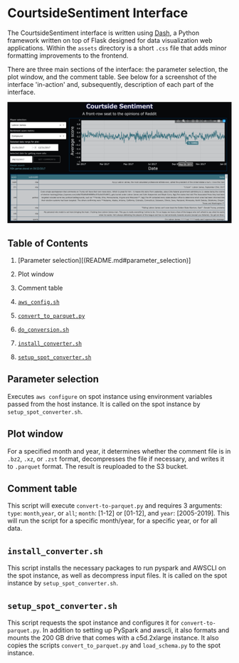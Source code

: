 # CourtsideSentiment Interface
The CourtsideSentiment interface is written using [Dash](https://dash.plot.ly/), a Python framework written on top of Flask designed for data visualization web applications. Within the `assets` directory is a short `.css` file that adds minor formatting improvements to the frontend.

There are three main sections of the interface: the parameter selection, the plot window, and the comment table. See below for a screenshot of the interface 'in-action' and, subsequently, description of each part of the interface.

![](screenshot.png)

## Table of Contents

1. [Parameter selection][(README.md#parameter_selection)]
1. Plot window
1. Comment table

1. [`aws_config.sh`](README.md#aws_configsh)
1. [`convert_to_parquet.py`](README.md#convert_to_parquetpy)
1. [`do_conversion.sh`](README.md#do_conversionsh)
1. [`install_converter.sh`](README.md#install_convertersh)
1. [`setup_spot_converter.sh`](README.md#setup_spot_convertersh)

## Parameter selection
Executes `aws configure` on spot instance using environment variables passed from the host instance. It is called on the spot instance by `setup_spot_converter.sh`.

## Plot window
For a specified month and year, it determines whether the comment file is in `.bz2`, `.xz`, or `.zst` format, decompresses the file if necessary, and writes it to `.parquet` format. The result is reuploaded to the S3 bucket.

## Comment table
This script will execute `convert-to-parquet.py` and requires 3 arguments: `type`: `month`,`year`, or `all`; `month`: [1-12] or [01-12], and `year`: [2005-2019]. This will run the script for a specific month/year, for a specific year, or for all data.

## `install_converter.sh`
This script installs the necessary packages to run pyspark and AWSCLI on the spot instance, as well as decompress input files. It is called on the spot instance by `setup_spot_converter.sh`.

## `setup_spot_converter.sh`
This script requests the spot instance and configures it for `convert-to-parquet.py`. In addition to setting up PySpark and awscli, it also formats and mounts the 200 GB drive that comes with a c5d.2xlarge instance. It also copies the scripts `convert_to_parquet.py` and `load_schema.py` to the spot instance.




